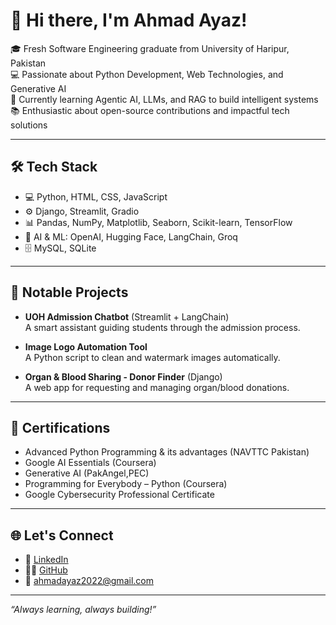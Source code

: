 # 👋 Hi there, I'm Ahmad Ayaz!

🎓 Fresh Software Engineering graduate from University of Haripur, Pakistan  
💻 Passionate about Python Development, Web Technologies, and Generative AI  
🚀 Currently learning Agentic AI, LLMs, and RAG to build intelligent systems  
📚 Enthusiastic about open-source contributions and impactful tech solutions  

---

## 🛠️ Tech Stack

- 💻 Python, HTML, CSS, JavaScript
- ⚙️ Django, Streamlit, Gradio
- 📊 Pandas, NumPy, Matplotlib, Seaborn, Scikit-learn, TensorFlow
- 🧠 AI & ML: OpenAI, Hugging Face, LangChain, Groq
- 🗄️ MySQL, SQLite

---

## 📌 Notable Projects


- **UOH Admission Chatbot** (Streamlit + LangChain)  
  A smart assistant guiding students through the admission process.

- **Image Logo Automation Tool**  
  A Python script to clean and watermark images automatically.

- **Organ & Blood Sharing - Donor Finder** (Django)  
  A web app for requesting and managing organ/blood donations.

---

## 📜 Certifications

- Advanced Python Programming & its advantages (NAVTTC Pakistan)
- Google AI Essentials (Coursera)
- Generative AI  (PakAngel,PEC)
- Programming for Everybody – Python (Coursera)
- Google Cybersecurity Professional Certificate

---

## 🌐 Let's Connect

- 💼 [LinkedIn](https://linkedin.com/in/ahmadayaz99)
- 👨‍💻 [GitHub](https://github.com/ahmadayaz2022)
- 📧 ahmadayaz2022@gmail.com

---

_“Always learning, always building!”_

